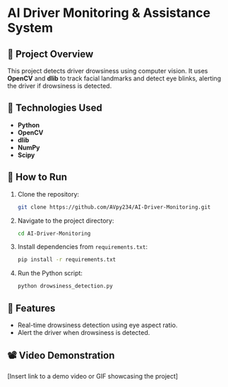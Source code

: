 # AI Driver Monitoring & Assistance System

## 🚗 Project Overview
This project detects driver drowsiness using computer vision. It uses **OpenCV** and **dlib** to track facial landmarks and detect eye blinks, alerting the driver if drowsiness is detected.

## 🔧 Technologies Used
- **Python**
- **OpenCV**
- **dlib**
- **NumPy**
- **Scipy**

## 🚀 How to Run
1. Clone the repository:
    ```bash
    git clone https://github.com/AVpy234/AI-Driver-Monitoring.git
    ```
2. Navigate to the project directory:
    ```bash
    cd AI-Driver-Monitoring
    ```
3. Install dependencies from `requirements.txt`:
    ```bash
    pip install -r requirements.txt
    ```
4. Run the Python script:
    ```bash
    python drowsiness_detection.py
    ```

## 🎯 Features
- Real-time drowsiness detection using eye aspect ratio.
- Alert the driver when drowsiness is detected.

## 📽 Video Demonstration
[Insert link to a demo video or GIF showcasing the project]
